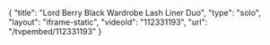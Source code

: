 {
    "title": "Lord   Berry Black Wardrobe Lash Liner Duo",
    "type": "solo",
    "layout": "iframe-static",
    "videoId": "112331193",
    "url": "\/tvpembed\/112331193"
}